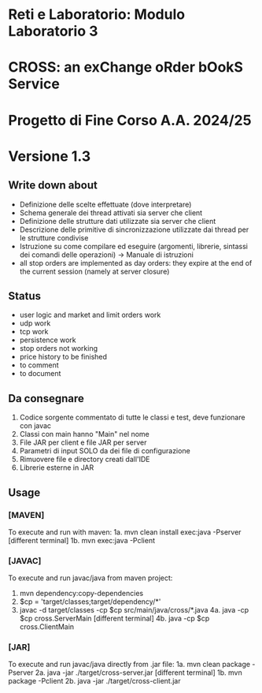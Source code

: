 # Reti e Laboratorio: Modulo Laboratorio 3
# CROSS: an exChange oRder bOokS Service
# Progetto di Fine Corso A.A. 2024/25
# Versione 1.3

## Write down about
- Definizione delle scelte effettuate (dove interpretare)
- Schema generale dei thread attivati sia server che client
- Definizione delle strutture dati utilizzate sia server che client
- Descrizione delle primitive di sincronizzazione utilizzate dai thread per le strutture condivise
- Istruzione su come compilare ed eseguire (argomenti, librerie, sintassi dei comandi delle operazioni) -> Manuale di istruzioni
- all stop orders are implemented as day orders: they expire at the end of the current session (namely at server closure)

## Status
- user logic and market and limit orders work
- udp work
- tcp work
- persistence work
- stop orders not working
- price history to be finished
- to comment
- to document

## Da consegnare
1. Codice sorgente commentato di tutte le classi e test, deve funzionare con javac
2. Classi con main hanno "Main" nel nome
3. File JAR per client e file JAR per server
4. Parametri di input SOLO da dei file di configurazione
5. Rimuovere file e directory creati dall'IDE
6. Librerie esterne in JAR

## Usage

### [MAVEN]
To execute and run with maven:
1a. mvn clean install exec:java -Pserver
[different terminal]
1b. mvn exec:java -Pclient

### [JAVAC]
To execute and run javac/java from maven project:
1. mvn dependency:copy-dependencies
2. $cp = 'target/classes;target/dependency/*'
3. javac -d target/classes -cp $cp src/main/java/cross/*.java
4a. java -cp $cp cross.ServerMain
[different terminal]
4b. java -cp $cp cross.ClientMain

### [JAR]
To execute and run javac/java directly from .jar file:
1a. mvn clean package -Pserver
2a. java -jar ./target/cross-server.jar
[different terminal]
1b. mvn package -Pclient
2b. java -jar ./target/cross-client.jar
